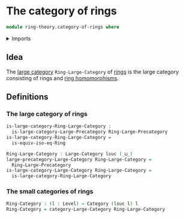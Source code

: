 # The category of rings

```agda
module ring-theory.category-of-rings where
```

<details><summary>Imports</summary>

```agda
open import category-theory.categories
open import category-theory.large-categories

open import foundation.universe-levels

open import ring-theory.isomorphisms-rings
open import ring-theory.precategory-of-rings
```

</details>

## Idea

The [large category](category-theory.large-categories.md) `Ring-Large-Category`
of [rings](ring-theory.rings.md) is the large category consisting of rings and
[ring homomorphisms](ring-theory.homomorphisms-rings.md).

## Definitions

### The large category of rings

```agda
is-large-category-Ring-Large-Category :
  is-large-category-Large-Precategory Ring-Large-Precategory
is-large-category-Ring-Large-Category =
  is-equiv-iso-eq-Ring

Ring-Large-Category : Large-Category lsuc (_⊔_)
large-precategory-Large-Category Ring-Large-Category =
  Ring-Large-Precategory
is-large-category-Large-Category Ring-Large-Category =
  is-large-category-Ring-Large-Category
```

### The small categories of rings

```agda
Ring-Category : (l : Level) → Category (lsuc l) l
Ring-Category = category-Large-Category Ring-Large-Category
```
